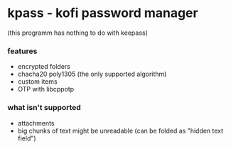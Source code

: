 # kpass - kofi password manager

(this programm has nothing to do with keepass)

### features
- encrypted folders
- chacha20 poly1305 (the only supported algorithm)
- custom items
- OTP with libcppotp

### what isn't supported
- attachments
- big chunks of text might be unreadable (can be folded as "hidden text field")
